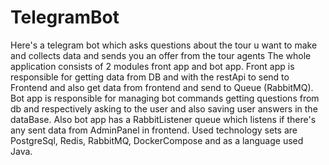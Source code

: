# TelegramBot
Here's a telegram bot which asks questions about the tour u want to make and collects data and sends you an offer from the tour agents
The whole application consists of 2 modules front app and bot app. Front app is responsible for getting data from DB and with the restApi to send to Frontend 
and also get data from frontend and send to Queue (RabbitMQ). Bot app is responsible for managing bot commands getting questions from db and respectively asking
to the user and also saving user answers in the dataBase. Also bot app has a RabbitListener queue which listens if there's any sent data from AdminPanel in 
frontend.
Used technology sets are PostgreSql, Redis, RabbitMQ, DockerCompose and as a language used Java.
